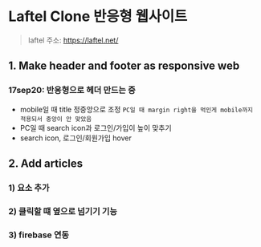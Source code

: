 # Laftel Clone 반응형 웹사이트

> laftel 주소: https://laftel.net/

## 1. Make header and footer as responsive web

### 17sep20: 반응형으로 헤더 만드는 중

- mobile일 때 title 정중앙으로 조정
  `PC일 때 margin right을 먹인게 mobile까지 적용되서 중앙이 안 맞았음`
- PC일 때 search icon과 로그인/가입이 높이 맞추기
- search icon, 로그인/회원가입 hover

## 2. Add articles

### 1) 요소 추가

### 2) 클릭할 떄 옆으로 넘기기 기능

### 3) firebase 연동

